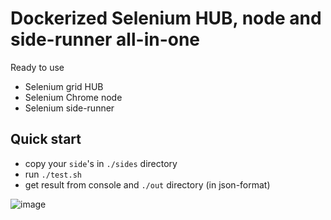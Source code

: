 # Dockerized Selenium HUB, node and side-runner all-in-one

Ready to use
* Selenium grid HUB
* Selenium Chrome node
* Selenium side-runner

## Quick start

* copy your `side`'s in `./sides` directory
* run `./test.sh`
* get result from console and `./out` directory (in json-format)

![image](https://user-images.githubusercontent.com/1132840/46957276-e8dd6100-d09f-11e8-9dfb-936be42a0b72.png)
